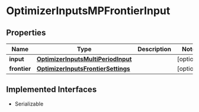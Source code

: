 

# OptimizerInputsMPFrontierInput


## Properties

Name | Type | Description | Notes
------------ | ------------- | ------------- | -------------
**input** | [**OptimizerInputsMultiPeriodInput**](OptimizerInputsMultiPeriodInput.md) |  |  [optional]
**frontier** | [**OptimizerInputsFrontierSettings**](OptimizerInputsFrontierSettings.md) |  |  [optional]


## Implemented Interfaces

* Serializable


